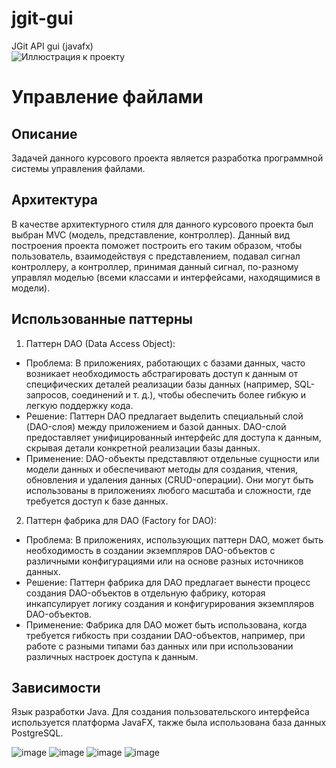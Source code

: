 # jgit-gui
JGit API gui (javafx)  
![Иллюстрация к проекту](https://media.giphy.com/media/g7GKcSzwQfugw/giphy.gif)  


# Управление файлами

## Описание
Задачей данного курсового проекта является разработка программной системы управления файлами.

## Архитектура
В качестве архитектурного стиля для данного курсового проекта был выбран MVC (модель, представление, контроллер). Данный вид построения проекта поможет построить его таким образом, чтобы пользователь, взаимодействуя с представлением, подавал сигнал контроллеру, а контроллер, принимая данный сигнал, по-разному управлял моделью (всеми классами и интерфейсами, находящимися в модели).

## Использованные паттерны
1. Паттерн DAO (Data Access Object):

* Проблема: В приложениях, работающих с базами данных, часто возникает необходимость абстрагировать доступ к данным от специфических деталей реализации базы данных (например, SQL-запросов, соединений и т. д.), чтобы обеспечить более гибкую и легкую поддержку кода.
* Решение: Паттерн DAO предлагает выделить специальный слой (DAO-слоя) между приложением и базой данных. DAO-слой предоставляет унифицированный интерфейс для доступа к данным, скрывая детали конкретной реализации базы данных.
* Применение: DAO-объекты представляют отдельные сущности или модели данных и обеспечивают методы для создания, чтения, обновления и удаления данных (CRUD-операции). Они могут быть использованы в приложениях любого масштаба и сложности, где требуется доступ к базе данных.  
2. Паттерн фабрика для DAO (Factory for DAO):

* Проблема: В приложениях, использующих паттерн DAO, может быть необходимость в создании экземпляров DAO-объектов с различными конфигурациями или на основе разных источников данных.
* Решение: Паттерн фабрика для DAO предлагает вынести процесс создания DAO-объектов в отдельную фабрику, которая инкапсулирует логику создания и конфигурирования экземпляров DAO-объектов.
* Применение: Фабрика для DAO может быть использована, когда требуется гибкость при создании DAO-объектов, например, при работе с разными типами баз данных или при использовании различных настроек доступа к данным.

## Зависимости
Язык разработки Java.
Для создания пользовательского интерфейса используется платформа JavaFX, также была использована база данных PostgreSQL.


![image](https://github.com/tinkivink1/jgit-gui/assets/92641773/f15eb6f4-85f9-4bf5-8f7b-617d08a61f36)
![image](https://github.com/tinkivink1/jgit-gui/assets/92641773/3ab3d8d0-994a-43a3-997e-73303d0a50f9)
![image](https://github.com/tinkivink1/jgit-gui/assets/92641773/d3840ba9-9f3f-47cd-aba5-31097ef3e777)
![image](https://github.com/tinkivink1/jgit-gui/assets/92641773/62288cae-b820-4294-9f6f-c73e160f30dc)

